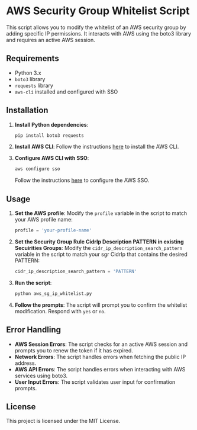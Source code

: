 # AWS Security Group Whitelist Script

This script allows you to modify the whitelist of an AWS security group by adding specific IP permissions. It interacts with AWS using the boto3 library and requires an active AWS session.

## Requirements

- Python 3.x
- `boto3` library
- `requests` library
- `aws-cli` installed and configured with SSO

## Installation

1. **Install Python dependencies**:
    ```sh
    pip install boto3 requests
    ```

2. **Install AWS CLI**:
    Follow the instructions [here](https://docs.aws.amazon.com/cli/latest/userguide/install-cliv2.html) to install the AWS CLI.

3. **Configure AWS CLI with SSO**:
    ```sh
    aws configure sso
    ```
    Follow the instructions [here](https://docs.aws.amazon.com/cli/latest/userguide/cli-configure-sso.html) to configure the AWS SSO.

## Usage

1. **Set the AWS profile**:
    Modify the `profile` variable in the script to match your AWS profile name:
    ```python
    profile = 'your-profile-name'
    ```

2. **Set the Security Group Rule CidrIp Description PATTERN in existing Secuirities Groups**:
    Modify the `cidr_ip_description_search_pattern` variable in the script to match your sgr CidrIp that contains the desired PATTERN:
    ```python
    cidr_ip_description_search_pattern = 'PATTERN'
    ```

3. **Run the script**:
    ```sh
    python aws_sg_ip_whitelist.py
    ```

4. **Follow the prompts**:
    The script will prompt you to confirm the whitelist modification. Respond with `yes` or `no`.

## Error Handling

- **AWS Session Errors**: The script checks for an active AWS session and prompts you to renew the token if it has expired.
- **Network Errors**: The script handles errors when fetching the public IP address.
- **AWS API Errors**: The script handles errors when interacting with AWS services using boto3.
- **User Input Errors**: The script validates user input for confirmation prompts.

## License

This project is licensed under the MIT License.